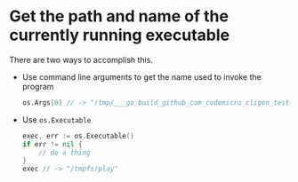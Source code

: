 # Get the path and name of the currently running executable

There are two ways to accomplish this.

 * Use command line arguments to get the name used to invoke the program
   ```go
   os.Args[0] // -> "/tmp/___go_build_github_com_codemicro_cligen_testdata_package"
   ```
 * Use `os.Executable`
   ```go
   exec, err := os.Executable()
   if err != nil {
       // do a thing
   }
   exec // -> "/tmpfs/play"
   ```
